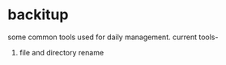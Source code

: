 # backitup
some common tools used for daily management.
current tools-
1. file and directory rename
